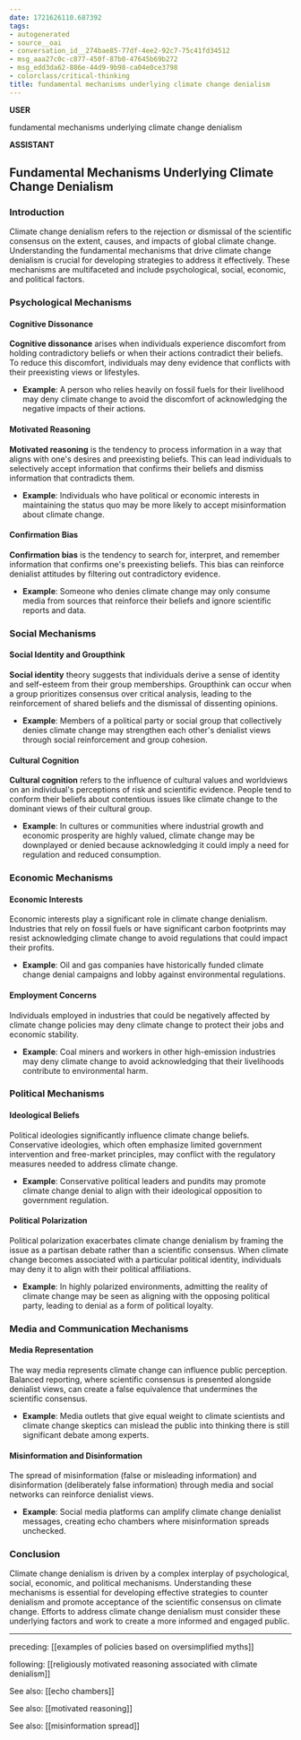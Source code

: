 ```yaml
---
date: 1721626110.687392
tags:
- autogenerated
- source__oai
- conversation_id__274bae85-77df-4ee2-92c7-75c41fd34512
- msg_aaa27c0c-c877-450f-87b0-47645b69b272
- msg_edd3da62-886e-44d9-9b98-ca04e0ce3798
- colorclass/critical-thinking
title: fundamental mechanisms underlying climate change denialism
---
```


**USER**

fundamental mechanisms underlying climate change denialism


**ASSISTANT**

## Fundamental Mechanisms Underlying Climate Change Denialism

### Introduction

Climate change denialism refers to the rejection or dismissal of the scientific consensus on the extent, causes, and impacts of global climate change. Understanding the fundamental mechanisms that drive climate change denialism is crucial for developing strategies to address it effectively. These mechanisms are multifaceted and include psychological, social, economic, and political factors.

### Psychological Mechanisms

#### Cognitive Dissonance

**Cognitive dissonance** arises when individuals experience discomfort from holding contradictory beliefs or when their actions contradict their beliefs. To reduce this discomfort, individuals may deny evidence that conflicts with their preexisting views or lifestyles.

- **Example**: A person who relies heavily on fossil fuels for their livelihood may deny climate change to avoid the discomfort of acknowledging the negative impacts of their actions.

#### Motivated Reasoning

**Motivated reasoning** is the tendency to process information in a way that aligns with one's desires and preexisting beliefs. This can lead individuals to selectively accept information that confirms their beliefs and dismiss information that contradicts them.

- **Example**: Individuals who have political or economic interests in maintaining the status quo may be more likely to accept misinformation about climate change.

#### Confirmation Bias

**Confirmation bias** is the tendency to search for, interpret, and remember information that confirms one's preexisting beliefs. This bias can reinforce denialist attitudes by filtering out contradictory evidence.

- **Example**: Someone who denies climate change may only consume media from sources that reinforce their beliefs and ignore scientific reports and data.

### Social Mechanisms

#### Social Identity and Groupthink

**Social identity** theory suggests that individuals derive a sense of identity and self-esteem from their group memberships. Groupthink can occur when a group prioritizes consensus over critical analysis, leading to the reinforcement of shared beliefs and the dismissal of dissenting opinions.

- **Example**: Members of a political party or social group that collectively denies climate change may strengthen each other's denialist views through social reinforcement and group cohesion.

#### Cultural Cognition

**Cultural cognition** refers to the influence of cultural values and worldviews on an individual's perceptions of risk and scientific evidence. People tend to conform their beliefs about contentious issues like climate change to the dominant views of their cultural group.

- **Example**: In cultures or communities where industrial growth and economic prosperity are highly valued, climate change may be downplayed or denied because acknowledging it could imply a need for regulation and reduced consumption.

### Economic Mechanisms

#### Economic Interests

Economic interests play a significant role in climate change denialism. Industries that rely on fossil fuels or have significant carbon footprints may resist acknowledging climate change to avoid regulations that could impact their profits.

- **Example**: Oil and gas companies have historically funded climate change denial campaigns and lobby against environmental regulations.

#### Employment Concerns

Individuals employed in industries that could be negatively affected by climate change policies may deny climate change to protect their jobs and economic stability.

- **Example**: Coal miners and workers in other high-emission industries may deny climate change to avoid acknowledging that their livelihoods contribute to environmental harm.

### Political Mechanisms

#### Ideological Beliefs

Political ideologies significantly influence climate change beliefs. Conservative ideologies, which often emphasize limited government intervention and free-market principles, may conflict with the regulatory measures needed to address climate change.

- **Example**: Conservative political leaders and pundits may promote climate change denial to align with their ideological opposition to government regulation.

#### Political Polarization

Political polarization exacerbates climate change denialism by framing the issue as a partisan debate rather than a scientific consensus. When climate change becomes associated with a particular political identity, individuals may deny it to align with their political affiliations.

- **Example**: In highly polarized environments, admitting the reality of climate change may be seen as aligning with the opposing political party, leading to denial as a form of political loyalty.

### Media and Communication Mechanisms

#### Media Representation

The way media represents climate change can influence public perception. Balanced reporting, where scientific consensus is presented alongside denialist views, can create a false equivalence that undermines the scientific consensus.

- **Example**: Media outlets that give equal weight to climate scientists and climate change skeptics can mislead the public into thinking there is still significant debate among experts.

#### Misinformation and Disinformation

The spread of misinformation (false or misleading information) and disinformation (deliberately false information) through media and social networks can reinforce denialist views.

- **Example**: Social media platforms can amplify climate change denialist messages, creating echo chambers where misinformation spreads unchecked.

### Conclusion

Climate change denialism is driven by a complex interplay of psychological, social, economic, and political mechanisms. Understanding these mechanisms is essential for developing effective strategies to counter denialism and promote acceptance of the scientific consensus on climate change. Efforts to address climate change denialism must consider these underlying factors and work to create a more informed and engaged public.


---

preceding: [[examples of policies based on oversimplified myths]]  


following: [[religiously motivated reasoning associated with climate denialism]]

See also: [[echo chambers]]


See also: [[motivated reasoning]]


See also: [[misinformation spread]]